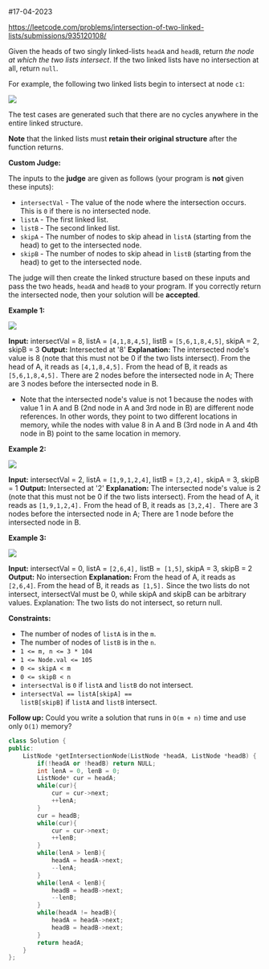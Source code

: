 #17-04-2023 


https://leetcode.com/problems/intersection-of-two-linked-lists/submissions/935120108/

Given the heads of two singly linked-lists `headA` and `headB`, return _the node at which the two lists intersect_. If the two linked lists have no intersection at all, return `null`.

For example, the following two linked lists begin to intersect at node `c1`:

![](https://assets.leetcode.com/uploads/2021/03/05/160_statement.png)

The test cases are generated such that there are no cycles anywhere in the entire linked structure.

**Note** that the linked lists must **retain their original structure** after the function returns.

**Custom Judge:**

The inputs to the **judge** are given as follows (your program is **not** given these inputs):

-   `intersectVal` - The value of the node where the intersection occurs. This is `0` if there is no intersected node.
-   `listA` - The first linked list.
-   `listB` - The second linked list.
-   `skipA` - The number of nodes to skip ahead in `listA` (starting from the head) to get to the intersected node.
-   `skipB` - The number of nodes to skip ahead in `listB` (starting from the head) to get to the intersected node.

The judge will then create the linked structure based on these inputs and pass the two heads, `headA` and `headB` to your program. If you correctly return the intersected node, then your solution will be **accepted**.

**Example 1:**

![](https://assets.leetcode.com/uploads/2021/03/05/160_example_1_1.png)

**Input:** intersectVal = 8, listA = `[4,1,8,4,5]`, listB = `[5,6,1,8,4,5]`, skipA = 2, skipB = 3
**Output:** Intersected at '8'
**Explanation:** The intersected node's value is 8 (note that this must not be 0 if the two lists intersect).
From the head of A, it reads as `[4,1,8,4,5].` From the head of B, it reads as `[5,6,1,8,4,5].` There are 2 nodes before the intersected node in A; There are 3 nodes before the intersected node in B.
- Note that the intersected node's value is not 1 because the nodes with value 1 in A and B (2nd node in A and 3rd node in B) are different node references. In other words, they point to two different locations in memory, while the nodes with value 8 in A and B (3rd node in A and 4th node in B) point to the same location in memory.

**Example 2:**

![](https://assets.leetcode.com/uploads/2021/03/05/160_example_2.png)

**Input:** intersectVal = 2, listA = `[1,9,1,2,4]`, listB = `[3,2,4],` skipA = 3, skipB = 1
**Output:** Intersected at '2'
**Explanation:** The intersected node's value is 2 (note that this must not be 0 if the two lists intersect).
From the head of A, it reads as `[1,9,1,2,4].` From the head of B, it reads as `[3,2,4]. `There are 3 nodes before the intersected node in A; There are 1 node before the intersected node in B.

**Example 3:**

![](https://assets.leetcode.com/uploads/2021/03/05/160_example_3.png)

**Input:** intersectVal = 0, listA = `[2,6,4],` listB =` [1,5]`, skipA = 3, skipB = 2
**Output:** No intersection
**Explanation:** From the head of A, it reads as `[2,6,4]`. From the head of B, it reads as` [1,5].` Since the two lists do not intersect, intersectVal must be 0, while skipA and skipB can be arbitrary values.
Explanation: The two lists do not intersect, so return null.

**Constraints:**

-   The number of nodes of `listA` is in the `m`.
-   The number of nodes of `listB` is in the `n`.
-   `1 <= m, n <= 3 * 104`
-   `1 <= Node.val <= 105`
-   `0 <= skipA < m`
-   `0 <= skipB < n`
-   `intersectVal` is `0` if `listA` and `listB` do not intersect.
-   `intersectVal == listA[skipA] == listB[skipB]` if `listA` and `listB` intersect.

**Follow up:** Could you write a solution that runs in `O(m + n)` time and use only `O(1)` memory?


```cpp
class Solution {
public:
    ListNode *getIntersectionNode(ListNode *headA, ListNode *headB) {
        if(!headA or !headB) return NULL;
        int lenA = 0, lenB = 0;
        ListNode* cur = headA;
        while(cur){
            cur = cur->next;
            ++lenA;
        }
        cur = headB;
        while(cur){
            cur = cur->next;
            ++lenB;
        }
        while(lenA > lenB){
            headA = headA->next;
            --lenA;
        }
        while(lenA < lenB){
            headB = headB->next;
            --lenB;
        }
        while(headA != headB){
            headA = headA->next;
            headB = headB->next;
        }
        return headA;
    }
};
```